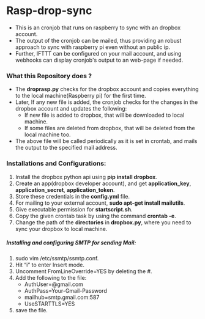 # Rasp-drop-sync
* This is an cronjob that runs on raspberry to sync with an dropbox account.
* The output of the cronjob can be mailed, thus providing an robust approach to sync with raspberry pi even without an public ip.
* Further, IFTTT can be configured on your mail account, and using webhooks can display cronjob's output to an web-page if needed.

### What this Repository does ?
- The **droprasp.py** checks for the dropbox account and copies everything to the local machine(Raspberry pi) for the first time.
- Later, If any new file is added, the cronjob checks for the changes in the dropbox account and updates the following:
  * If new file is added to dropbox, that will be downloaded to local machine.
  * If some files are deleted from dropbox, that will be deleted from the local machine too.
- The above file will be called periodically as it is set in crontab, and mails the output to the specified mail address.

### Installations and Configurations:
1. Install the dropbox python api using **pip install dropbox**.
2. Create an app(dropbox developer account), and get **application_key**, **application_secret**, **application_token**.
3. Store these credentials in the **config.yml** file.
4. For mailing to your external account, **sudo apt-get install mailutils**.
5. Give executable permission for **startscript.sh**.
6. Copy the given crontab task by using the command **crontab -e**.
7. Change the path of the **directories** in **dropbox.py**, where you need to sync your dropbox to local machine.

##### Installing and configuring SMTP for sending Mail:
1. sudo vim /etc/ssmtp/ssmtp.conf.
2. Hit “i” to enter Insert mode.
3. Uncomment FromLineOverride=YES by deleting the #.
4. Add the following to the file:
    - AuthUser=<user>@gmail.com
    - AuthPass=Your-Gmail-Password
    - mailhub=smtp.gmail.com:587
    - UseSTARTTLS=YES
5. save the file.

